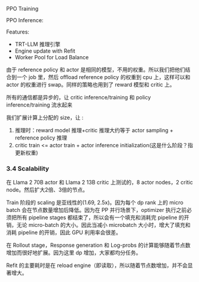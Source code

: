 PPO Training

PPO Inference:

Features:
* TRT-LLM 推理引擎
* Engine update with Refit
* Worker Pool for Load Balance

由于 reference policy 和 actor 是相同的模型，不用的权重。所以我们把他们结合到一个 job 里，然后 offload reference policy 的权重到 cpu 上，这样可以和 actor 的权重进行 swap。同样的策略也用到了 reward 模型和 critic 上。

所有的通信都是异步的，让 critic inference/training 和 policy inference/training 流水起来

我们扩展计算上分配的 size，让 :
1. 推理时：reward model 推理+critic 推理大约等于 actor sampling + reference policy 推理
2. critic train <= actor train + actor inference initialization(这是什么阶段？指更新权重)


### 3.4 Scalability
在 Llama 2 70B actor 和 Llama 2 13B critic 上测试的，8 actor nodes，2 critic node。然后扩大2倍、3倍的节点。

Train 阶段的 scaling 是亚线性的(1.69, 2.5x)。因为每个 dp rank 上的 micro batch 会在节点数量增加后降低。因为在 PP 并行场景下，optimizer 执行之前必须把所有 pipeline stages 都结束了，所以会有一个填充和消耗完 pipeline 的开销，无论 micro-batch 的大小。因此当减小 microbatch 大小时，增大了填充和消耗 pipeline 的开销，因此 GPU 利用率会很差。

在 Rollout stage，Response generation 和 Log-probs 的计算能够随着节点数增加而很好地扩展。因为这里 dp 增加，大家都均分任务。

Refit 的主要耗时是在 reload engine（即读取），所以随着节点数增加，并不会显著增大。